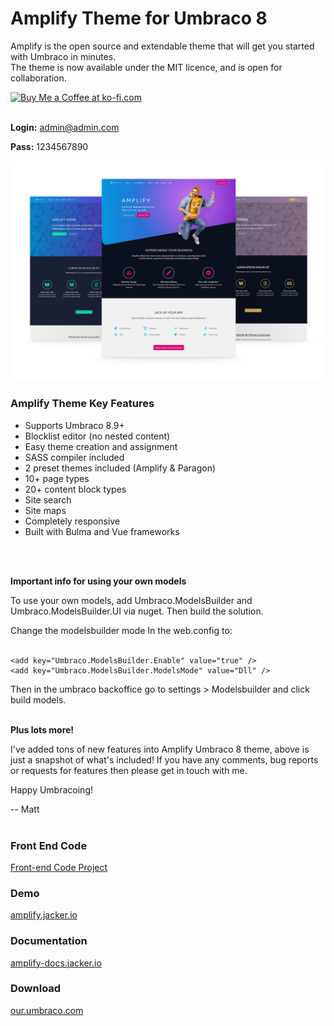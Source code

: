 # Amplify Theme for Umbraco 8
Amplify is the open source and extendable theme that will get you started with Umbraco in minutes.  
The theme is now available under the MIT licence, and is open for collaboration. 

<a href='https://ko-fi.com/mattbarlow' target='_blank'>
  <img height='35' style='border:0px;height:46px;' src='https://az743702.vo.msecnd.net/cdn/kofi3.png?v=0' border='0' alt='Buy Me a Coffee at ko-fi.com' />
</a>
<br/><br/>

**Login:**
admin@admin.com 

**Pass:**
1234567890

  
![Amplify Theme](/amplify-theme-umbrco.png)

### Amplify Theme Key Features

- Supports Umbraco 8.9+
- Blocklist editor (no nested content)
- Easy theme creation and assignment
- SASS compiler included
- 2 preset themes included (Amplify & Paragon)
- 10+ page types
- 20+ content block types
- Site search
- Site maps 
- Completely responsive
- Built with Bulma and Vue frameworks 

<br/><br/>

**Important info for using your own models**

To use your own models, add Umbraco.ModelsBuilder and Umbraco.ModelsBuilder.UI via nuget. Then build the solution.

Change the modelsbuilder mode In the web.config to: 
<br/><br/>

```
<add key="Umbraco.ModelsBuilder.Enable" value="true" />
<add key="Umbraco.ModelsBuilder.ModelsMode" value="Dll" />
```

Then in the umbraco backoffice go to settings > Modelsbuilder and click build models.
<br/><br/>

**Plus lots more!**

I've added tons of new features into Amplify Umbraco 8 theme, above is just a snapshot of what's included!
If you have any comments, bug reports or requests for features then please get in touch with me.

Happy Umbracoing!

-- Matt
<br/><br/>
### Front End Code
[Front-end Code Project](https://github.com/mjbarlow/amplify-umbraco-frontend)

### Demo
[amplify.jacker.io](https://amplify.jacker.io/)

### Documentation
[amplify-docs.jacker.io](https://amplify-docs.jacker.io/)

### Download
[our.umbraco.com](https://our.umbraco.com/packages/starter-kits/amplify-theme/)


